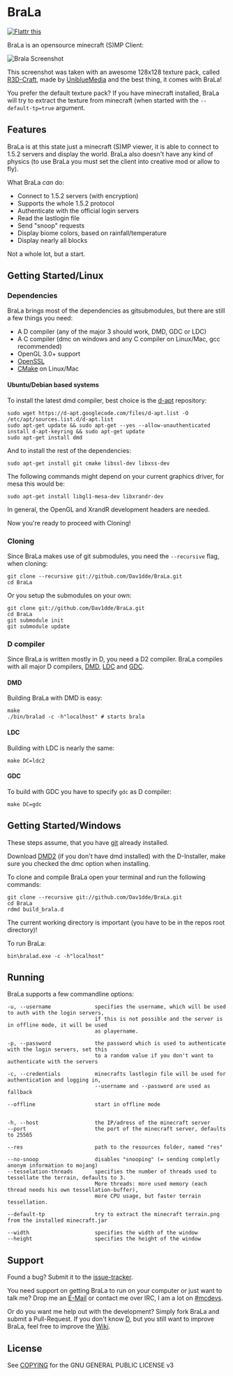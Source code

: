 BraLa
=====

[![Flattr this](http://api.flattr.com/button/flattr-badge-large.png)](http://flattr.com/thing/854394/Dav1ddeBraLa-on-GitHub)

BraLa is an opensource minecraft (S)MP Client:

![Brala Screenshot](https://raw.github.com/wiki/Dav1dde/BraLa/screenshots/brala_03.png)

This screenshot was taken with an awesome 128x128 texture pack, called [R3D-Craft](http://www.minecraftforum.net/topic/1182714-13112),
made by [UniblueMedia](http://www.youtube.com/user/UniblueMedia) and the best thing, it comes with BraLa!

You prefer the default texture pack? If you have minecraft installed,
BraLa will try to extract the texture from minecraft (when started with the `--default-tp=true` argument.

## Features ##

BraLa is at this state just a minecraft (S)MP viewer, it is able to connect to 1.5.2 servers
and display the world.
BraLa also doesn't have any kind of physics (to use BraLa you must set the client into
creative mod or allow to fly).

What BraLa *can* do:
* Connect to 1.5.2 servers (with encryption)
* Supports the whole 1.5.2 protocol
* Authenticate with the official login servers
* Read the lastlogin file
* Send "snoop" requests
* Display biome colors, based on rainfall/temperature
* Display nearly all blocks

Not a whole lot, but a start.


## Getting Started/Linux ##

### Dependencies ###

BraLa brings most of the dependencies as gitsubmodules, but there are still a few things you need:
* A D compiler (any of the major 3 should work, DMD, GDC or LDC)
* A C compiler (dmc on windows and any C compiler on Linux/Mac, gcc recommended)
* OpenGL 3.0+ support
* [OpenSSL](http://www.openssl.org/)
* [CMake](http://www.cmake.org/) on Linux/Mac

#### Ubuntu/Debian based systems ####

To install the latest dmd compiler, best choice is the [d-apt](http://code.google.com/p/d-apt/wiki/APT_Repository)
repository:

```
sudo wget https://d-apt.googlecode.com/files/d-apt.list -O /etc/apt/sources.list.d/d-apt.list
sudo apt-get update && sudo apt-get --yes --allow-unauthenticated install d-apt-keyring && sudo apt-get update
sudo apt-get install dmd
```

And to install the rest of the dependencies:

```
sudo apt-get install git cmake libssl-dev libxss-dev
```

The following commands might depend on your current graphics driver, for mesa this would be:

```
sudo apt-get install libgl1-mesa-dev libxrandr-dev
```

In general, the OpenGL and XrandR development headers are needed.

Now you're ready to proceed with Cloning!

### Cloning ###

Since BraLa makes use of git submodules, you need the `--recursive` flag, when cloning:

```
git clone --recursive git://github.com/Dav1dde/BraLa.git
cd BraLa
```

Or you setup the submodules on your own:

```
git clone git://github.com/Dav1dde/BraLa.git
cd BraLa
git submodule init
git submodule update
```

### D compiler ###

Since BraLa is written mostly in D, you need a D2 compiler. BraLa compiles with all major D compilers,
[DMD](http://dlang.org/download.html), [LDC](https://github.com/ldc-developers/ldc) and 
[GDC](https://github.com/D-Programming-GDC/GDC).

#### DMD ####

Building BraLa with DMD is easy:

```
make
./bin/bralad -c -h"localhost" # starts brala
```

#### LDC ####

Building with LDC is nearly the same:

```
make DC=ldc2
```

#### GDC ####

To build with GDC you have to specify `gdc` as D compiler:

```
make DC=gdc
```

## Getting Started/Windows ##

These steps assume, that you have [git](http://windows.github.com/) already installed.

Download [DMD2](http://dlang.org/download.html) (if you don't have dmd installed)
with the D-Installer, make sure you checked the dmc option when installing.

To clone and compile BraLa open your terminal and run the following commands:

```
git clone --recursive git://github.com/Dav1dde/BraLa.git
cd BraLa
rdmd build_brala.d
```
The current working directory is important (you have to be in the repos root directory)!

To run BraLa:
```
bin\bralad.exe -c -h"localhost"
```

## Running ##

BraLa supports a few commandline options:

```
-u, --username              specifies the username, which will be used to auth with the login servers,
                            if this is not possible and the server is in offline mode, it will be used
                            as playername.

-p, --password              the password which is used to authenticate with the login servers, set this
                            to a random value if you don't want to authenticate with the servers

-c, --credentials           minecrafts lastlogin file will be used for authentication and logging in,
                            --username and --password are used as fallback

--offline                   start in offline mode


-h, --host                  the IP/adress of the minecraft server
--port                      the port of the minecraft server, defaults to 25565

--res                       path to the resources folder, named "res"

--no-snoop                  disables "snooping" (= sending completly anonym information to mojang)
--tesselation-threads       specifies the number of threads used to tessellate the terrain, defaults to 3.
                            More threads: more used memory (each thread needs his own tessellation-buffer),
                            more CPU usage, but faster terrain tessellation.

--default-tp                try to extract the minecraft terrain.png from the installed minecraft.jar
                        
--width                     specifies the width of the window
--height                    specifies the height of the window
```

## Support ##

Found a bug? Submit it to the [issue-tracker](https://github.com/Dav1dde/BraLa/issues?state=open).

You need support on getting BraLa to run on your computer or just want to talk me?
Drop me an [E-Mail](https://github.com/Dav1dde) or contact me over IRC, I am a lot on [#mcdevs](http://mcdevs.org/).

Or do you want me help out with the development? Simply fork BraLa and submit a Pull-Request. If you don't know [D](http://dlang.org),
but you still want to improve BraLa, feel free to improve the [Wiki](https://github.com/Dav1dde/BraLa/wiki/_pages).


## License ##

See [COPYING](https://github.com/Dav1dde/BraLa/blob/master/COPYING) for the GNU GENERAL PUBLIC LICENSE v3
